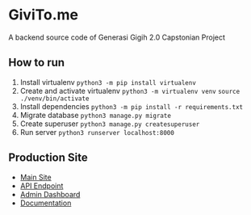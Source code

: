 # GiviTo.me
A backend source code of Generasi Gigih 2.0 Capstonian Project

## How to run
1. Install virtualenv
`python3 -m pip install virtualenv`
2. Create and activate virtualenv
`python3 -m virtualenv venv`
`source ./venv/bin/activate`
3. Install dependencies
`python3 -m pip install -r requirements.txt`
4. Migrate database
`python3 manage.py migrate`
5. Create superuser
`python3 manage.py createsuperuser`
6. Run server
`python3 runserver localhost:8000`

## Production Site
- [Main Site](https://givitoo.isnan.me "Main Site") 
- [API Endpoint](https://api.givitoo.isnan.me "API Endpoint")
- [Admin Dashboard](https://api.givitoo.isnan.me/admin "Admin Dashboard")
- [Documentation](https://docs.google.com/document/d/1LkiHrknyDJxfp2XZ6Ieqon531dBKE3I_V_pPXRJVuu0/edit?usp=sharing "Documentation")